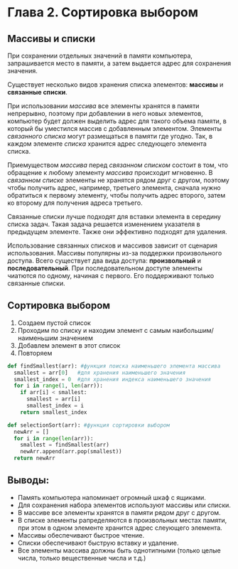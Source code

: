 # Глава 2. Сортировка выбором

## Массивы и списки

При сохранении отдельных значений в памяти компьютера, запрашивается место в памяти, а затем выдается адрес для сохранения значения.

Существует несколько видов хранения списка элементов: **массивы** и **связанные списки**. 

При использовании _массива_ все элементы хранятся в памяти непрерывно, поэтому при добавлении в него новых элементов, компьютер будет должен выделить адрес для такого объема памяти, в который бы уместился массив с добавленным элементом. Элементы _связанного списка_ могут размещаться в памяти где угодно. Так, в каждом элементе _списка_ хранится адрес следующего элемента списка. 

Приемуществом _массива_ перед _связанном списком_ состоит в том, что обращение к любому элементу _массива_ происходит мгновенно. В _связанном списке_ элементы не хранятся рядом друг с другом, поэтому чтобы получить адрес, например, третьего элемента, сначала нужно обратиться к первому элементу, чтобы получить адрес второго, затем ко второму для получения адреса третьего. 

Связанные списки лучше подходят для вставки элемента в середину списка задач. Такая задача решается изменением указателя в предыдущем элементе. Также они эффективно подходят для удаления. 

Использование связанных списков и массивов зависит от сценария использования. Массивы популярны из-за поддержки произвольного доступа. Всего существует два вида доступа: **произвольный** и **последовательный**. При последовательном доступе элементы чиатются по одному, начиная с первого. Его поддерживают только связанные списки. 

## Сортировка выбором

1. Создаем пустой список
2. Проходим по списку и находим элемент с самым наибольшим/наименьшим значением
3. Добавлем элемент в этот список
4. Повторяем

```python
def findSmallest(arr): #функция поиска наименьшего элемента массива
  smallest = arr[0]   #для хранения наименьшего значения
  smallest_index = 0  #для хранения индекса наименьшего значения
  for i in range(1, len(arr)):
    if arr[i] < smallest:
      smallest = arr[i]
      smallest_index = i
    return smallest_index

def selectionSort(arr): #функция сортировки выбором
  newArr = []
  for i in range(len(arr)):
    smallest = findSmallest(arr)
    newArr.append(arr.pop(smallest))
  return newArr
```
## Выводы:

* Память компьютера напоминает огромный шкаф с ящиками.
* Для сохранения набора элементов используют массивы или списки.
* В массиве все элементы хранятся в памяти рядом друг с другом.
* В списке элементы рапределяются в произвольных местах памяти, при этом в одном элементе хранится адрес слеующего элемента.
* Массивы обеспечивают быстрое чтение.
* Списки обеспечивают быструю вставку и удаление.
* Все элементы массива должны быть однотипными (только целые числа, только вещественные числа и т.д.)


